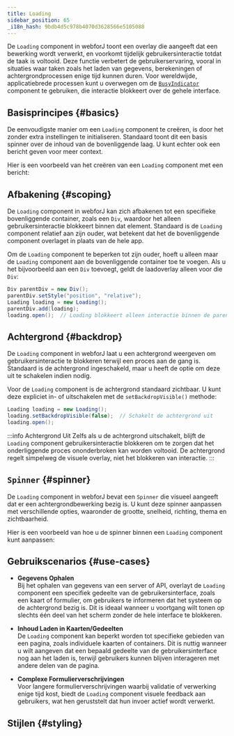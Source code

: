 ```yaml
---
title: Loading
sidebar_position: 65
_i18n_hash: 9bdb4d5c978b4070d3628566e5105088
---
```

<DocChip chip="shadow" />
<DocChip chip="name" label="dwc-loading" />
<DocChip chip='since' label='24.10' />
<JavadocLink type="loading" location="com/webforj/component/loading/Loading" top='true'/>

De `Loading` component in webforJ toont een overlay die aangeeft dat een bewerking wordt verwerkt, en voorkomt tijdelijk gebruikersinteractie totdat de taak is voltooid. Deze functie verbetert de gebruikerservaring, vooral in situaties waar taken zoals het laden van gegevens, berekeningen of achtergrondprocessen enige tijd kunnen duren. Voor wereldwijde, applicatiebrede processen kunt u overwegen om de [`BusyIndicator`](../components/busyindicator) component te gebruiken, die interactie blokkeert over de gehele interface.

## Basisprincipes {#basics}

De eenvoudigste manier om een `Loading` component te creëren, is door het zonder extra instellingen te initialiseren. Standaard toont dit een basis spinner over de inhoud van de bovenliggende laag. U kunt echter ook een bericht geven voor meer context.

Hier is een voorbeeld van het creëren van een `Loading` component met een bericht:

<ComponentDemo 
path='/webforj/loadingdemo?' 
javaE='https://raw.githubusercontent.com/webforj/webforj-documentation/refs/heads/main/src/main/java/com/webforj/samples/views/loading/LoadingDemoView.java'
cssURL='/css/loadingstyles/loadingdemo.css'
height = '300px'
/>

## Afbakening {#scoping}

De `Loading` component in webforJ kan zich afbakenen tot een specifieke bovenliggende container, zoals een `Div`, waardoor het alleen gebruikersinteractie blokkeert binnen dat element. Standaard is de `Loading` component relatief aan zijn ouder, wat betekent dat het de bovenliggende component overlaget in plaats van de hele app.

Om de `Loading` component te beperken tot zijn ouder, hoeft u alleen maar de `Loading` component aan de bovenliggende container toe te voegen. Als u het bijvoorbeeld aan een `Div` toevoegt, geldt de laadoverlay alleen voor die `Div`:

```java
Div parentDiv = new Div();  
parentDiv.setStyle("position", "relative");
Loading loading = new Loading();
parentDiv.add(loading);
loading.open();  // Loading blokkeert alleen interactie binnen de parentDiv
```

## Achtergrond {#backdrop}

De `Loading` component in webforJ laat u een achtergrond weergeven om gebruikersinteractie te blokkeren terwijl een proces aan de gang is. Standaard is de achtergrond ingeschakeld, maar u heeft de optie om deze uit te schakelen indien nodig.

Voor de `Loading` component is de achtergrond standaard zichtbaar. U kunt deze expliciet in- of uitschakelen met de `setBackdropVisible()` methode:

```java
Loading loading = new Loading();
loading.setBackdropVisible(false);  // Schakelt de achtergrond uit
loading.open();
```
:::info Achtergrond Uit
Zelfs als u de achtergrond uitschakelt, blijft de `Loading` component gebruikersinteractie blokkeren om te zorgen dat het onderliggende proces ononderbroken kan worden voltooid. De achtergrond regelt simpelweg de visuele overlay, niet het blokkeren van interactie.
:::

## `Spinner` {#spinner}

De `Loading` component in webforJ bevat een `Spinner` die visueel aangeeft dat er een achtergrondbewerking bezig is. U kunt deze spinner aanpassen met verschillende opties, waaronder de grootte, snelheid, richting, thema en zichtbaarheid.

Hier is een voorbeeld van hoe u de spinner binnen een `Loading` component kunt aanpassen:

<ComponentDemo 
path='/webforj/loadingspinnerdemo?' 
javaE='https://raw.githubusercontent.com/webforj/webforj-documentation/refs/heads/main/src/main/java/com/webforj/samples/views/loading/LoadingSpinnerDemoView.java'
cssURL='/css/loadingstyles/loadingspinnerdemo.css'
height = '300px'
/>

## Gebruikscenarios {#use-cases}
- **Gegevens Ophalen**  
   Bij het ophalen van gegevens van een server of API, overlayt de `Loading` component een specifiek gedeelte van de gebruikersinterface, zoals een kaart of formulier, om gebruikers te informeren dat het systeem op de achtergrond bezig is. Dit is ideaal wanneer u voortgang wilt tonen op slechts één deel van het scherm zonder de hele interface te blokkeren.

- **Inhoud Laden in Kaarten/Gedeelten**  
   De `Loading` component kan beperkt worden tot specifieke gebieden van een pagina, zoals individuele kaarten of containers. Dit is nuttig wanneer u wilt aangeven dat een bepaald gedeelte van de gebruikersinterface nog aan het laden is, terwijl gebruikers kunnen blijven interageren met andere delen van de pagina.

- **Complexe Formulierverschrijvingen**  
   Voor langere formulierverschrijvingen waarbij validatie of verwerking enige tijd kost, biedt de `Loading` component visuele feedback aan gebruikers, wat hen geruststelt dat hun invoer actief wordt verwerkt.

## Stijlen {#styling}

<TableBuilder name="Loading" />

